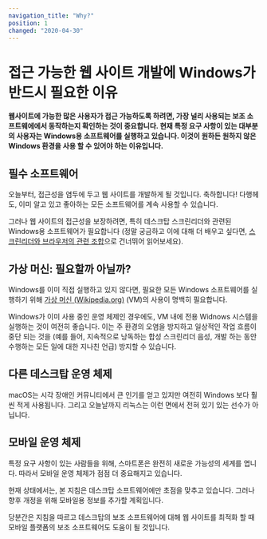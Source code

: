 ```yaml
---
navigation_title: "Why?"
position: 1
changed: "2020-04-30"
---
```


# 접근 가능한 웹 사이트 개발에 Windows가 반드시 필요한 이유

**웹사이트에 가능한 많은 사용자가 접근 가능하도록 하려면, 가장 널리 사용되는 보조 소프트웨에에서 동작하는지 확인하는 것이 중요합니다. 현재 특정 요구 사항이 있는 대부분의 사용자는 Windows용 소프트웨어를 실행하고 있습니다. 이것이 원하든 원하지 않은 Windows 환경을 사용 할 수 있어야 하는 이유입니다.**

## 필수 소프트웨어

오늘부터, 접근성을 염두에 두고 웹 사이트를 개발하게 될 것입니다. 축하합니다! 다행헤도, 이미 알고 있고 좋아하는 모든 소프트웨어를 계속 사용할 수 있습니다.

그러나 웹 사이트의 접근성을 보장하려면, 특히 데스크탑 스크린리더와 관련된 Windows용 소프트웨어가 필요합니다 (정말 궁금하고 이에 대해 더 배우고 싶다면, [스크린리더와 브라우저의 관련 조합](/knowledge/screen-readers/relevant-combinations)으로 건너뛰어 읽어보세요).

## 가상 머신: 필요할까 아닐까?

Windows를 이미 직접 실행하고 있지 않다면, 필요한 모든 Windows 소프트웨어를 실행하기 위해 [가상 머신 (Wikipedia.org)](https://en.wikipedia.org/wiki/Virtual_machine) (VM)의 사용이 명백히 필요합니다.

Windows가 이미 사용 중인 운영 체제인 경우에도, VM 내에 전용 Widnows 시스템을  실행하는 것이 여전히 좋습니다. 이는 주 환경의 오염을 방지하고 일상적인 작업 흐름이 중단 되는 것을 (예를 들어, 지속적으로 낭독하는 합성 스크린리더 음성, 개발 하는 동안 수행하는 모든 일에 대한 지나친 언급) 방지할 수 있습니다.

## 다른 데스크탑 운영 체제

macOS는 시각 장애인 커뮤니티에서 큰 인기를 얻고 있지만 여전히 Windows 보다 훨씬 적게 사용됩니다. 그리고 오늘날까지 리눅스는 이런 면에서 전혀 있기 있는 선수가 아닙니다.

## 모바일 운영 체제

특정 요구 사항이 있는 사람들을 위해, 스마트폰은 완전히 새로운 가능성의 세계를 엽니다. 따라서 모바일 운영 체제가 점점 더 중요해지고 있습니다.

현재 상태에서는, 본 지침은 데스크탑 소프트웨어에만 초점을 맞추고 있습니다. 그러나 향후 개정을 위해 모바일용 정보를 추가할 계획입니다.

당분간은 지침을 따르고 데스크탑의 보조 소프트웨어에 대해 웹 사이트를 최적화 할 때 모바일 플랫폼의 보조 소프트웨어도 도움이 될 것입니다.